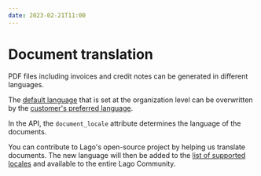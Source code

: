 ```yaml
---
date: 2023-02-21T11:00
---
```


# Document translation
PDF files including invoices and credit notes can be generated in different languages.

The [default language](../docs/guide/invoicing/download-invoices#translate-invoices) that is set at the organization level can be overwritten by the [customer's preferred language](../docs/guide/customers/invoice_customer#preferred-language).

In the API, the `document_locale` attribute determines the language of the documents.

You can contribute to Lago's open-source project by helping us translate documents. The new language will then be added to the [list of supported locales](../docs/api/resources/locales) and available to the entire Lago Community.